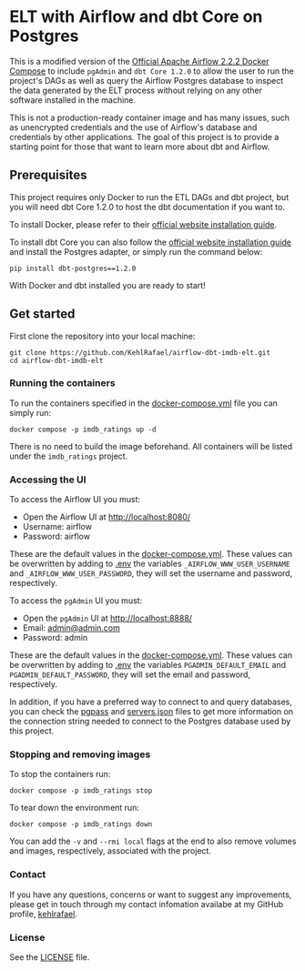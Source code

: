 # ELT with Airflow and dbt Core on Postgres

This is a modified version of the [Official Apache Airflow 2.2.2 Docker Compose](https://airflow.apache.org/docs/apache-airflow/2.2.2/start/docker.html) to include `pgAdmin` and `dbt Core 1.2.0` to allow the user to run the project's DAGs as well as query the Airflow Postgres database to inspect the data generated by the ELT process without relying on any other software installed in the machine.

This is not a production-ready container image and has many issues, such as unencrypted credentials and the use of Airflow's database and credentials by other applications. The goal of this project is to provide a starting point for those that want to learn more about dbt and Airflow.

## Prerequisites
This project requires only Docker to run the ETL DAGs and dbt project, but you will need dbt Core 1.2.0 to host the dbt documentation if you want to.

To install Docker, please refer to their [official website installation guide](https://docs.docker.com/get-docker/). 

To install dbt Core you can also follow the [official website installation guide](https://docs.getdbt.com/docs/core/pip-install) and install the Postgres adapter, or simply run the command below:
```
pip install dbt-postgres==1.2.0
```
With Docker and dbt installed you are ready to start!

## Get started
First clone the repository into your local machine:
```
git clone https://github.com/KehlRafael/airflow-dbt-imdb-elt.git
cd airflow-dbt-imdb-elt
```

### Running the containers
To run the containers specified in the [docker-compose.yml](docker-compose.yml) file you can simply run:
```
docker compose -p imdb_ratings up -d
```
There is no need to build the image beforehand. All containers will be listed under the `imdb_ratings` project.

### Accessing the UI
To access the Airflow UI you must:
- Open the Airflow UI at [http://localhost:8080/](http://localhost:8080/)
- Username: airflow
- Password: airflow

These are the default values in the [docker-compose.yml](docker-compose.yml). These values can be overwritten by adding to [.env](.env) the variables `_AIRFLOW_WWW_USER_USERNAME` and `_AIRFLOW_WWW_USER_PASSWORD`, they will set the username and password, respectively.

To access the `pgAdmin` UI you must:
- Open the `pgAdmin` UI at [http://localhost:8888/](http://localhost:8888/)
- Email: admin@admin.com
- Password: admin

These are the default values in the [docker-compose.yml](docker-compose.yml). These values can be overwritten by adding to [.env](.env) the variables `PGADMIN_DEFAULT_EMAIL` and `PGADMIN_DEFAULT_PASSWORD`, they will set the email and password, respectively.

In addition, if you have a preferred way to connect to and query databases, you can check the [pgpass](pgpass) and [servers.json](servers.json) files to get more information on the connection string needed to connect to the Postgres database used by this project.

### Stopping and removing images
To stop the containers run:
```
docker compose -p imdb_ratings stop
```
To tear down the environment run:
```
docker compose -p imdb_ratings down
```
You can add the `-v` and `--rmi local` flags at the end to also remove volumes and images, respectively, associated with the project.

### Contact
If you have any questions, concerns or want to suggest any improvements, please get in touch through my contact infomation availabe at my GitHub profile, [kehlrafael](https://github.com/kehlrafael).

### License
See the [LICENSE](LICENSE) file.
